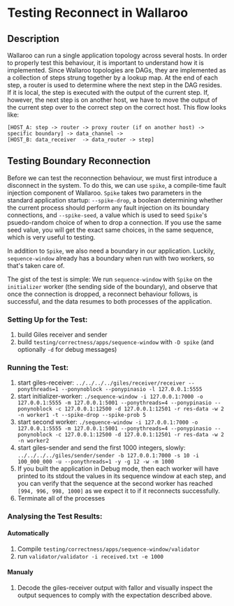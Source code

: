 # Testing Reconnect in Wallaroo

## Description

Wallaroo can run a single application topology across several hosts. In order to properly test this behaviour, it is important to understand how it is implemented.
Since Wallaroo topologies are DAGs, they are implemented as a collection of steps strung together by a lookup map. At the end of each step, a router is used to determine where the next step in the DAG resides. If it is local, the step is executed with the output of the current step. If, however, the next step is on another host, we have to move the output of the current step over to the correct step on the correct host. This flow looks like: 

```
[HOST_A: step -> router -> proxy router (if on another host) -> specific boundary] -> data_channel ->
[HOST_B: data_receiver  -> data_router -> step]
```


##  Testing Boundary Reconnection
Before we can test the reconnection behaviour, we must first introduce a disconnect in the system.
To do this, we can use `spike`, a compile-time fault injection component of Wallaroo.
`Spike` takes two parameters in the standard application startup: `--spike-drop`, a boolean determining whether the current process should perform any fault injection on its boundary connections, and `--spike-seed`, a value which is used to seed `Spike`'s psuedo-random choice of when to drop a connection. If you use the same seed value, you will get the exact same choices, in the same sequence, which is very useful to testing.

In addition to `Spike`, we also need a boundary in our application.
Luckily, `sequence-window` already has a boundary when run with two workers, so that's taken care of.

The gist of the test is simple: We run `sequence-window` with `Spike` on the `initializer` worker (the sending side of the boundary), and observe that once the connection is dropped, a reconnect behaviour follows, is successful, and the data resumes to both processes of the application.


### Setting Up for the Test:

1. build Giles receiver and sender
1. build `testing/correctness/apps/sequence-window` with `-D spike` (and optionally `-d` for debug messages)

### Running the Test:

1. start giles-receiver:  `../../../../giles/receiver/receiver --ponythreads=1 --ponynoblock --ponypinasio -l 127.0.0.1:5555`
1. start initializer-worker: `./sequence-window -i 127.0.0.1:7000 -o 127.0.0.1:5555 -m 127.0.0.1:5001 --ponythreads=4 --ponypinasio --ponynoblock -c 127.0.0.1:12500 -d 127.0.0.1:12501 -r res-data -w 2 -n worker1 -t --spike-drop --spike-prob 5`
1. start second worker: `./sequence-window -i 127.0.0.1:7000 -o 127.0.0.1:5555 -m 127.0.0.1:5001 --ponythreads=4 --ponypinasio --ponynoblock -c 127.0.0.1:12500 -d 127.0.0.1:12501 -r res-data -w 2 -n worker2`
1. start giles-sender and send the first 1000 integers, slowly: `../../../../giles/sender/sender -b 127.0.0.1:7000 -s 10 -i 100_000_000 -u --ponythreads=1 -y -g 12 -w -m 1000`
1. If you built the application in Debug mode, then each worker will have printed to its stdout the values in its sequence window at each step, and you can verify that the sequence at the second worker has reached `[994, 996, 998, 1000]` as we expect it to if it reconnects successfully.
1. Terminate all of the processes

### Analysing the Test Results:

#### Automatically
1. Compile `testing/correctness/apps/sequence-window/validator`
2. run `validator/validator -i received.txt -e 1000`

#### Manualy

1. Decode the giles-receiver output with fallor and visually inspect the output sequences to comply with the expectation described above.

